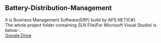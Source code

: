 ## Battery-Distribution-Management
It is Business Management Software(ERP) build by APS.NET(C#).\
The whole project folder containing SLN File(For Microsoft Visual Studio) is below-.\
[Google Drive](https://drive.google.com/file/d/1ZnuHym-ttNrAnUESU0h9Nsjwn7DBmr1i/view?usp=sharing)

